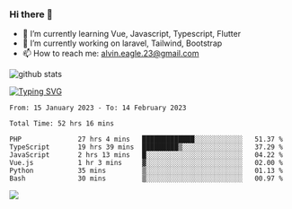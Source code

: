 ### Hi there 👋
- 🌱 I’m currently learning Vue, Javascript, Typescript, Flutter
- 🔭 I’m currently working on laravel, Tailwind, Bootstrap
- 📫 How to reach me: alvin.eagle.23@gmail.com



![github stats](https://github-readme-stats.vercel.app/api?username=alvnfaiz&show_icons=true)


[![Typing SVG](http://readme-typing-svg.herokuapp.com?font=Montserrat&color=%2336BCF7&duration=4000&center=true&lines=Alvin+Faiz;Fullstack+Developer;PHP%2C+Java%2C+Javascript%2C+Python;Laravel%2C+Vue%202%2C+Tailwind%2C+Bootstrap)](https://git.io/typing-svg)

<!--[![Alvnfaiz wakatime stats](https://github-readme-stats.vercel.app/api/wakatime?username=alvnfaiz&layout=compact&theme=dracula)](https://github.com/anuraghazra/github-readme-stats)

<!--START_SECTION:waka-->

```text
From: 15 January 2023 - To: 14 February 2023

Total Time: 52 hrs 16 mins

PHP              27 hrs 4 mins   █████████████░░░░░░░░░░░░   51.37 %
TypeScript       19 hrs 39 mins  █████████▒░░░░░░░░░░░░░░░   37.29 %
JavaScript       2 hrs 13 mins   █░░░░░░░░░░░░░░░░░░░░░░░░   04.22 %
Vue.js           1 hr 3 mins     ▓░░░░░░░░░░░░░░░░░░░░░░░░   02.00 %
Python           35 mins         ▒░░░░░░░░░░░░░░░░░░░░░░░░   01.13 %
Bash             30 mins         ▒░░░░░░░░░░░░░░░░░░░░░░░░   00.97 %
```

<!--END_SECTION:waka-->

  <!-- Change the `github-readme-stats.anuraghazra1.vercel.app` to `github-readme-stats.vercel.app`  -->
  <img align="center" src="https://github-readme-stats.anuraghazra1.vercel.app/api/top-langs/?username=alvnfaiz&layout=compact" />
<!--
**alvnfaiz/alvnfaiz** is a ✨ _special_ ✨ repository because its `README.md` (this file) appears on your GitHub profile.

Here are some ideas to get you started:

- 🔭 I’m currently working on ...
- 🌱 I’m currently learning ...
- 👯 I’m looking to collaborate on ...
- 🤔 I’m looking for help with ...
- 💬 Ask me about ...
- 📫 How to reach me: ...
- 😄 Pronouns: ...
- ⚡ Fun fact: ...
-->

